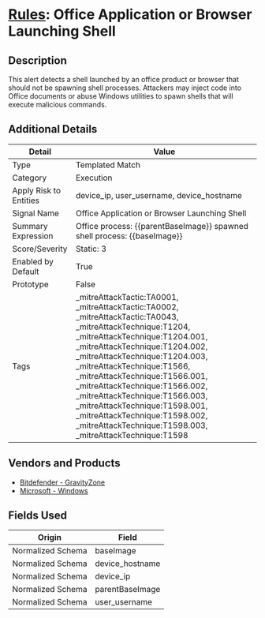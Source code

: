 # [Rules](README.md): Office Application or Browser Launching Shell

## Description
This alert detects a shell launched by an office product or browser that should not be spawning shell processes. Attackers may inject code into Office documents or abuse Windows utilities to spawn shells that will execute malicious commands.

## Additional Details
|Detail|Value|
|----|----|
|Type|Templated Match|
|Category|Execution|
|Apply Risk to Entities|device_ip, user_username, device_hostname|
|Signal Name|Office Application or Browser Launching Shell|
|Summary Expression|Office process: {{parentBaseImage}} spawned shell process: {{baseImage}}|
|Score/Severity|Static: 3|
|Enabled by Default|True|
|Prototype|False|
|Tags|_mitreAttackTactic:TA0001, _mitreAttackTactic:TA0002, _mitreAttackTactic:TA0043, _mitreAttackTechnique:T1204, _mitreAttackTechnique:T1204.001, _mitreAttackTechnique:T1204.002, _mitreAttackTechnique:T1204.003, _mitreAttackTechnique:T1566, _mitreAttackTechnique:T1566.001, _mitreAttackTechnique:T1566.002, _mitreAttackTechnique:T1566.003, _mitreAttackTechnique:T1598.001, _mitreAttackTechnique:T1598.002, _mitreAttackTechnique:T1598.003, _mitreAttackTechnique:T1598|
## Vendors and Products
- [Bitdefender - GravityZone](../products/046b3623-69fe-409f-9e80-fd3ebef0654f.md)
- [Microsoft - Windows](../products/1ff7546c-cb36-4a24-87f7-89d2cecc5761.md)


## Fields Used

|Origin|Field|
|----|----|
|Normalized Schema|baseImage|
|Normalized Schema|device_hostname|
|Normalized Schema|device_ip|
|Normalized Schema|parentBaseImage|
|Normalized Schema|user_username|



